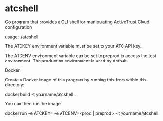 # atcshell

Go program that provides a CLI shell for manipulating ActiveTrust Cloud configuration

usage: ./atcshell

The ATCKEY environment variable must be set to your ATC API key.

The ATCENV environment variable can be set to preprod to access the test environment. The production environment is used by default.

Docker:

Create a Docker image of this program by running this from within this directory:

docker build -t yourname/atcshell .

You can then run the image:

docker run -e ATCKEY=<your key> -e ATCENV=<prod | preprod> -it yourname/atcshell
